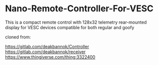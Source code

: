 # Nano-Remote-Controller-For-VESC
This is a compact remote control with 128x32 telemetry rear-mounted display for VESC devices compatible for both regular and goofy

cloned from:

https://gitlab.com/deakbannok/Controller
https://gitlab.com/deakbannok/receiver
https://www.thingiverse.com/thing:3322400
